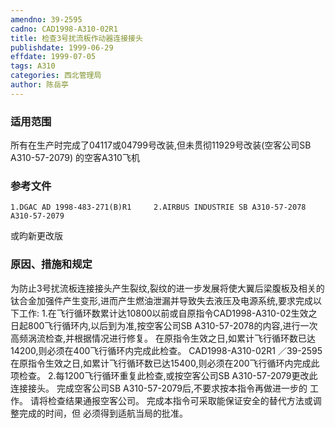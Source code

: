 ```yaml
---
amendno: 39-2595
cadno: CAD1998-A310-02R1
title: 检查3号扰流板作动器连接接头
publishdate: 1999-06-29
effdate: 1999-07-05
tags: A310
categories: 西北管理局
author: 陈岳亭
---
```


### 适用范围 
所有在生产时完成了04117或04799号改装,但未贯彻11929号改装(空客公司SB A310-57-2079) 的空客A310飞机

<!--more-->
### 参考文件
    1.DGAC AD 1998-483-271(B)R1     2.AIRBUS INDUSTRIE SB A310-57-2078 A310-57-2079 
或昀新更改版

### 原因、措施和规定 
为防止3号扰流板连接接头产生裂纹,裂纹的进一步发展将使大翼后梁腹板及相关的钛合金加强件产生变形,进而产生燃油泄漏并导致失去液压及电源系统,要求完成以下工作: 
    1.在飞行循环数累计达10800以前或自原指令CAD1998-A310-02生效之日起800飞行循环内,以后到为准,按空客公司SB A310-57-2078的内容,进行一次高频涡流检查,并根据情况进行修复。 
    在原指令生效之日,如累计飞行循环数已达14200,则必须在400飞行循环内完成此检查。 
       CAD1998-A310-02R1   ／39-2595 
    在原指令生效之日,如累计飞行循环数已达15400,则必须在200飞行循环内完成此项检查。 
    2.每1200飞行循环重复此检查,或按空客公司SB A310-57-2079更改此连接接头。     完成空客公司SB A310-57-2079后,不要求按本指令再做进一步的
工作。     请将检查结果通报空客公司。      完成本指令可采取能保证安全的替代方法或调整完成的时间，但
必须得到适航当局的批准。
